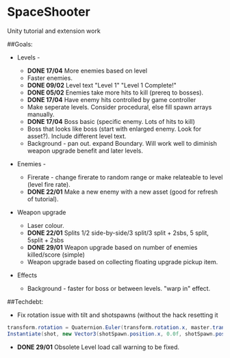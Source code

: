 # SpaceShooter
Unity tutorial and extension work

##Goals:
* Levels - 
  * **DONE 17/04** More enemies based on level
  * Faster enemies.
  * **DONE 09/02** Level text "Level 1" "Level 1 Complete!"
  * **DONE 05/02** Enemies take more hits to kill (prereq to bosses).
  * **DONE 17/04** Have enemy hits controlled by game controller
  * Make seperate levels. Consider procedural, else fill spawn arrays manually.
  * **DONE 17/04** Boss basic (specific enemy. Lots of hits to kill)
  * Boss that looks like boss (start with enlarged enemy. Look for asset?). Include different level text.
  * Background - pan out. expand Boundary. Will work well to diminish weapon upgrade benefit and later levels.
  
* Enemies -
  * Firerate - change firerate to random range or make relateable to level (level  fire rate).
  * **DONE 22/01** Make a new enemy with a new asset (good for refresh of tutorial).
  
* Weapon upgrade
  * Laser colour.
  * **DONE 22/01** Splits 1/2 side-by-side/3 split/3 split + 2sbs, 5 split, 5split + 2sbs
  * **DONE 29/01** Weapon upgrade based on number of enemies killed/score (simple)
  * Weapon upgrade based on collecting floating upgrade pickup item.
  
* Effects
  * Background - faster for boss or between levels. "warp in" effect.

##Techdebt:

* Fix rotation issue with tilt and shotspawns (without the hack resetting it
```c#
transform.rotation = Quaternion.Euler(transform.rotation.x, master.transform.rotation.y, transform.rotation.x);
Instantiate(shot, new Vector3(shotSpawn.position.x, 0.0f, shotSpawn.position.z), new Quaternion(shotSpawn.transform.eulerAngles.x, 0.0f, shotSpawn.transform.eulerAngles.z));
```
* **DONE 29/01** Obsolete Level load call warning to be fixed.
